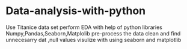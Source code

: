 # Data-analysis-with-python
Use Titanice data set perform EDA with help of python libraries Numpy,Pandas,Seaborn,Matplolib
pre-process the data clean and find unnecesarry dat ,null values visulize with using seaborn and matplotlib

